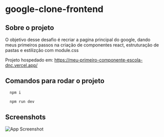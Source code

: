 # google-clone-frontend

## Sobre o projeto
O objetivo desse desafio é recriar a pagina principal do google, dando meus primeiros passos na criação de componentes react, estruturação de pastas e estilizção com module.css

Projeto hospedado em: https://meu-primeiro-componente-escola-dnc.vercel.app/

## Comandos para rodar o projeto

```bash
  npm i
```
```bash
  npm run dev
```

## Screenshots
![App Screenshot](/public/picture_01.png)

